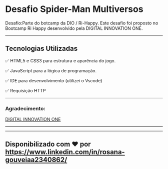 # Desafio Spider-Man Multiversos

Desafio:Parte do botcamp da DIO / Ri-Happy.
Este desafio foi proposto no Bootcamp Ri Happy desenvolvido pela DIGITAL INNOVATION ONE.

---

## Tecnologias Utilizadas

✅ HTML5 e CSS3 para estrutura e aparência do jogo.

✅ JavaScript para a lógica de programação.

✅ IDE para desenvolvimento (utilizei o Vscode)

✅ Requisição HTTP

---


### Agradecimento:

[DIGITAL INNOVATION ONE](https://web.dio.me/)

---



---
Disponibilizado com ♥ por https://www.linkedin.com/in/rosana-gouveiaa2340862/
---
